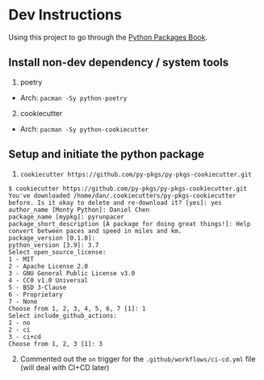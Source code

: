 # Dev Instructions

Using this project to go through the [Python Packages Book](https://py-pkgs.org/).

## Install non-dev dependency / system tools

1. poetry
  - Arch: `pacman -Sy python-poetry`
2. cookiecutter
  - Arch: `pacman -Sy python-cookiecutter`

## Setup and initiate the python package

1. `cookiecutter https://github.com/py-pkgs/py-pkgs-cookiecutter.git`

```
$ cookiecutter https://github.com/py-pkgs/py-pkgs-cookiecutter.git
You've downloaded /home/dan/.cookiecutters/py-pkgs-cookiecutter before. Is it okay to delete and re-download it? [yes]: yes
author_name [Monty Python]: Daniel Chen
package_name [mypkg]: pyrunpacer
package_short_description [A package for doing great things!]: Help convert between paces and speed in miles and km.
package_version [0.1.0]:
python_version [3.9]: 3.7
Select open_source_license:
1 - MIT
2 - Apache License 2.0
3 - GNU General Public License v3.0
4 - CC0 v1.0 Universal
5 - BSD 3-Clause
6 - Proprietary
7 - None
Choose from 1, 2, 3, 4, 5, 6, 7 [1]: 1
Select include_github_actions:
1 - no
2 - ci
3 - ci+cd
Choose from 1, 2, 3 [1]: 3
```

2. Commented out the `on` trigger for the `.github/workflows/ci-cd.yml` file (will deal with CI+CD later)
